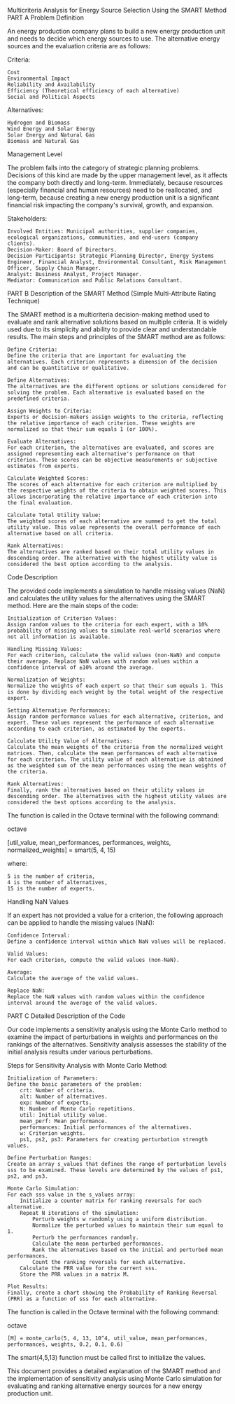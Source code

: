 Multicriteria Analysis for Energy Source Selection Using the SMART Method
PART A
Problem Definition

An energy production company plans to build a new energy production unit and needs to decide which energy sources to use. The alternative energy sources and the evaluation criteria are as follows:

Criteria:

    Cost
    Environmental Impact
    Reliability and Availability
    Efficiency (Theoretical efficiency of each alternative)
    Social and Political Aspects

Alternatives:

    Hydrogen and Biomass
    Wind Energy and Solar Energy
    Solar Energy and Natural Gas
    Biomass and Natural Gas

Management Level

The problem falls into the category of strategic planning problems. Decisions of this kind are made by the upper management level, as it affects the company both directly and long-term. Immediately, because resources (especially financial and human resources) need to be reallocated, and long-term, because creating a new energy production unit is a significant financial risk impacting the company's survival, growth, and expansion.

Stakeholders:

    Involved Entities: Municipal authorities, supplier companies, ecological organizations, communities, and end-users (company clients).
    Decision-Maker: Board of Directors.
    Decision Participants: Strategic Planning Director, Energy Systems Engineer, Financial Analyst, Environmental Consultant, Risk Management Officer, Supply Chain Manager.
    Analyst: Business Analyst, Project Manager.
    Mediator: Communication and Public Relations Consultant.

PART B
Description of the SMART Method (Simple Multi-Attribute Rating Technique)

The SMART method is a multicriteria decision-making method used to evaluate and rank alternative solutions based on multiple criteria. It is widely used due to its simplicity and ability to provide clear and understandable results. The main steps and principles of the SMART method are as follows:

    Define Criteria:
    Define the criteria that are important for evaluating the alternatives. Each criterion represents a dimension of the decision and can be quantitative or qualitative.

    Define Alternatives:
    The alternatives are the different options or solutions considered for solving the problem. Each alternative is evaluated based on the predefined criteria.

    Assign Weights to Criteria:
    Experts or decision-makers assign weights to the criteria, reflecting the relative importance of each criterion. These weights are normalized so that their sum equals 1 (or 100%).

    Evaluate Alternatives:
    For each criterion, the alternatives are evaluated, and scores are assigned representing each alternative's performance on that criterion. These scores can be objective measurements or subjective estimates from experts.

    Calculate Weighted Scores:
    The scores of each alternative for each criterion are multiplied by the respective weights of the criteria to obtain weighted scores. This allows incorporating the relative importance of each criterion into the final evaluation.

    Calculate Total Utility Value:
    The weighted scores of each alternative are summed to get the total utility value. This value represents the overall performance of each alternative based on all criteria.

    Rank Alternatives:
    The alternatives are ranked based on their total utility values in descending order. The alternative with the highest utility value is considered the best option according to the analysis.

Code Description

The provided code implements a simulation to handle missing values (NaN) and calculates the utility values for the alternatives using the SMART method. Here are the main steps of the code:

    Initialization of Criterion Values:
    Assign random values to the criteria for each expert, with a 10% probability of missing values to simulate real-world scenarios where not all information is available.

    Handling Missing Values:
    For each criterion, calculate the valid values (non-NaN) and compute their average. Replace NaN values with random values within a confidence interval of ±10% around the average.

    Normalization of Weights:
    Normalize the weights of each expert so that their sum equals 1. This is done by dividing each weight by the total weight of the respective expert.

    Setting Alternative Performances:
    Assign random performance values for each alternative, criterion, and expert. These values represent the performance of each alternative according to each criterion, as estimated by the experts.

    Calculate Utility Value of Alternatives:
    Calculate the mean weights of the criteria from the normalized weight matrices. Then, calculate the mean performances of each alternative for each criterion. The utility value of each alternative is obtained as the weighted sum of the mean performances using the mean weights of the criteria.

    Rank Alternatives:
    Finally, rank the alternatives based on their utility values in descending order. The alternatives with the highest utility values are considered the best options according to the analysis.

The function is called in the Octave terminal with the following command:

octave

[util_value, mean_performances, performances, weights, normalized_weights] = smart(5, 4, 15)

where:

    5 is the number of criteria,
    4 is the number of alternatives,
    15 is the number of experts.

Handling NaN Values

If an expert has not provided a value for a criterion, the following approach can be applied to handle the missing values (NaN):

    Confidence Interval:
    Define a confidence interval within which NaN values will be replaced.

    Valid Values:
    For each criterion, compute the valid values (non-NaN).

    Average:
    Calculate the average of the valid values.

    Replace NaN:
    Replace the NaN values with random values within the confidence interval around the average of the valid values.

PART C
Detailed Description of the Code

Our code implements a sensitivity analysis using the Monte Carlo method to examine the impact of perturbations in weights and performances on the rankings of the alternatives. Sensitivity analysis assesses the stability of the initial analysis results under various perturbations.

Steps for Sensitivity Analysis with Monte Carlo Method:

    Initialization of Parameters:
    Define the basic parameters of the problem:
        crt: Number of criteria.
        alt: Number of alternatives.
        exp: Number of experts.
        N: Number of Monte Carlo repetitions.
        util: Initial utility value.
        mean_perf: Mean performance.
        performances: Initial performances of the alternatives.
        w: Criterion weights.
        ps1, ps2, ps3: Parameters for creating perturbation strength values.

    Define Perturbation Ranges:
    Create an array s_values that defines the range of perturbation levels sss to be examined. These levels are determined by the values of ps1, ps2, and ps3.

    Monte Carlo Simulation:
    For each sss value in the s_values array:
        Initialize a counter matrix for ranking reversals for each alternative.
        Repeat N iterations of the simulation:
            Perturb weights w randomly using a uniform distribution.
            Normalize the perturbed values to maintain their sum equal to 1.
            Perturb the performances randomly.
            Calculate the mean perturbed performances.
            Rank the alternatives based on the initial and perturbed mean performances.
            Count the ranking reversals for each alternative.
        Calculate the PRR value for the current sss.
        Store the PRR values in a matrix M.

    Plot Results:
    Finally, create a chart showing the Probability of Ranking Reversal (PRR) as a function of sss for each alternative.

The function is called in the Octave terminal with the following command:

octave

    [M] = monte_carlo(5, 4, 13, 10^4, util_value, mean_performances, performances, weights, 0.2, 0.1, 0.6)

The smart(4,5,13) function must be called first to initialize the values.

This document provides a detailed explanation of the SMART method and the implementation of sensitivity analysis using Monte Carlo simulation for evaluating and ranking alternative energy sources for a new energy production unit.
